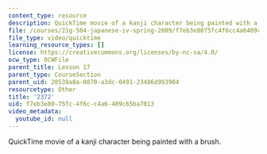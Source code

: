 ```yaml
---
content_type: resource
description: QuickTime movie of a kanji character being painted with a brush.
file: /courses/21g-504-japanese-iv-spring-2009/f7eb3e8075fc4f6cc4a6409c65ba7013_2372.mov
file_type: video/quicktime
learning_resource_types: []
license: https://creativecommons.org/licenses/by-nc-sa/4.0/
ocw_type: OCWFile
parent_title: Lesson 17
parent_type: CourseSection
parent_uid: 20539a8a-0070-a3dc-0491-23486d993904
resourcetype: Other
title: '2372'
uid: f7eb3e80-75fc-4f6c-c4a6-409c65ba7013
video_metadata:
  youtube_id: null
---
```

QuickTime movie of a kanji character being painted with a brush.